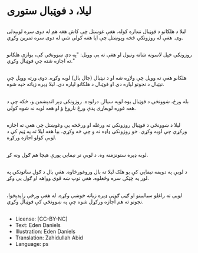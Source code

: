 # لیلا، د فوټبال ستوری

##
لیلا د هلکانو د فوټبال ننداره کوله. هغې غوښتل چې کاش هغه هم له دوی سره لوبېدلی وی. هغې له روزونکي څخه وپوښتل چې ایا هغه کولی شي له دوی سره تمرین وکړي.

##
روزونکي خپل لاسونه شاته ونیول او هغې ته یې وويل: "په دې ښوونځي کې، يوازې هلکانو ته اجازه شته چې فوټبال وکړي."

##
هلکانو هغې ته وویل چې ولاړه شه او د نېټبال (جال بال) لوبه وکړه. دوی ورته وویل چې نیټبال د نجونو لپاره دی او فوټبال د هلکانو لپاره دی. لیلا ډېره زیاته خپه شوه.

##
بله ورځ، ښوونځي د فوټبال یوه لویه سیالۍ درلوده. روزونکی ډېر اندېښمن و، ځکه چې د هغه غوره لوبغاړی پدې ورځ ناروغ ؤ او هغه لوبه نه شوه کولی.

##
لیلا د ښوونځي د فوټبال روزونکي ته ورغله او ورڅخه یې وغوښتل چې هغې ته اجازه ورکړي چې لوبه وکړي. خو روزونکی ډاډه نه و چې څه وکړي. بیا هغه لیلا ته په ټیم کې د لوبې کولو اجازه ورکړه.

##
لوبه ډېره ستونزمنه وه. د لوبې تر نیمایي پورې هیچا هم ګول ونه کړ.

##
د لوبې په دویمه نیمايي کې یو هلک لیلا ته بال وروغورځاوه. هغې بال د ګول ساتونکي په لور په چټکۍ سره وځغلوه. هغې توپ ښه قوي وواهه او ګول یې وکړ.

##
لوبې ته راغلو سیالبینو او ګڼې ګوڼې ډېره زیاته خوښي وکړه. له هغې ورځې راپدېخوا، نجونو ته هم اجازه ورکړل شوه چې په ښوونځي کې فوټبال وکړي.

##
* License: [CC-BY-NC]
* Text: Eden Daniels
* Illustration: Eden Daniels
* Translation: Zahidullah Abid
* Language: ps
